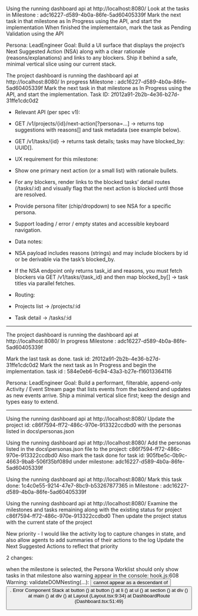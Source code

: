 Using the running dashboard api at http://localhost:8080/
Look at the tasks in Milestone : adc16227-d589-4b0a-86fe-5ad60405339f
Mark the next task in that milestone as In Progress using the API, and start the implementation
When finished the implementaion, mark the task as Pending Validation using the API




Persona: LeadEngineer
Goal: Build a UI surface that displays the project’s Next Suggested Action (NSA) along with a clear rationale (reasons/explanations) and links to any blockers. Ship it behind a safe, minimal vertical slice using our current stack.

The project dashboard is running the dashboard api at http://localhost:8080/
In progress Milestone : adc16227-d589-4b0a-86fe-5ad60405339f
Mark the next task in that milestone as In Progress using the API, and start the implementation.
Task ID: 2f012a91-2b2b-4e36-b27d-31ffe1cdc0d2

- Relevant API (per spec v1):
 - GET /v1/projects/{id}/next-action[?persona=...] → returns top suggestions with reasons[] and task metadata (see example below).
 - GET /v1/tasks/{id} → returns task details; tasks may have blocked_by: UUID[].

- UX requirement for this milestone:
 - Show one primary next action (or a small list) with rationale bullets.
 - For any blockers, render links to the blocked tasks’ detail routes (/tasks/:id) and visually flag that the next action is blocked until those are resolved.
- Provide persona filter (chip/dropdown) to see NSA for a specific persona.
- Support loading / error / empty states and accessible keyboard navigation.

- Data notes:
 - NSA payload includes reasons (strings) and may include blockers by id or be derivable via the task’s blocked_by.
 - If the NSA endpoint only returns task_id and reasons, you must fetch blockers via GET /v1/tasks/{task_id} and then map blocked_by[] → task titles via parallel fetches.

- Routing:
 - Projects list → /projects/:id
 - Task detail → /tasks/:id

--------------------
The project dashboard is running the dashboard api at http://localhost:8080/
In progress Milestone : adc16227-d589-4b0a-86fe-5ad60405339f

Mark the last task as done. task id: 2f012a91-2b2b-4e36-b27d-31ffe1cdc0d2
Mark the next task as In Progress and begin the implementation. task id : 584e0eb6-6c94-43a3-b27e-f16013364116

Persona: LeadEngineer
Goal: Build a performant, filterable, append-only Activity / Event Stream page that lists events from the backend and updates as new events arrive. Ship a minimal vertical slice first; keep the design and types easy to extend.




--------------------------

Using the running dashboard api at http://localhost:8080/
Update the project id: c86f7594-ff72-486c-970e-913322ccdbd0
with the personas listed in docs\personas.json

Using the running dashboard api at http://localhost:8080/
Add the personas listed in the docs\personas.json file to the project: c86f7594-ff72-486c-970e-913322ccdbd0
Also mark the task done for task id: 905fbe5c-0b9c-4663-9ba8-506f35bf089d  under milestone: adc16227-d589-4b0a-86fe-5ad60405339f

Using the running dashboard api at http://localhost:8080/
Mark this task done: 1c4c0e55-9214-47e7-8bc9-b53267877365
in Milestone : adc16227-d589-4b0a-86fe-5ad60405339f

Using the running dashboard api at http://localhost:8080/
Examine the milestones and tasks remaining along with the existing status for project c86f7594-ff72-486c-970e-913322ccdbd0
Then update the project status with the current state of the project


New priority - I would like the activity log to capture changes in state, and also allow agents to add summaries of their actions to the log
Update the Next Suggested Actions to reflect that priority



2 changes:

when the milestone is selected, the Persona Worklist should only show tasks in that milestone
also warning appear in the console:
hook.js:608 Warning: validateDOMNesting(...): <button> cannot appear as a descendant of <button>. Error Component Stack
at button (<anonymous>)
at button (<anonymous>)
at li (<anonymous>)
at ul (<anonymous>)
at section (<anonymous>)
at div (<anonymous>)
at main (<anonymous>)
at div (<anonymous>)
at Layout (Layout.tsx:9:34)
at DashboardRoute (Dashboard.tsx:51:49)